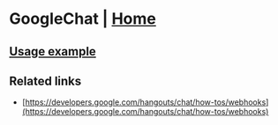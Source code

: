 # GoogleChat | [Home](./../../)

## [Usage example](./../../tests/GoogleChat/ClientTest.php)

## Related links

* [https://developers.google.com/hangouts/chat/how-tos/webhooks](https://developers.google.com/hangouts/chat/how-tos/webhooks)
